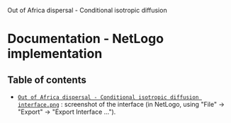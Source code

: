 Out of Africa dispersal - Conditional isotropic diffusion
# Documentation - NetLogo implementation
## Table of contents

- [`Out of Africa dispersal - Conditional isotropic diffusion interface.png`](Out%20of%20Africa%20dispersal%20-%20Conditional%20isotropic%20diffusion%20interface.png) : screenshot of the interface (in NetLogo, using "File" -> "Export" -> "Export Interface ...").